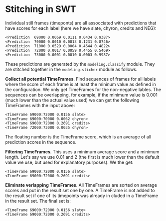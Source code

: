 # Stitching in SWT


Individual still frames (timeponts) are all assocciated with predictions that have scores for each label (here we have slate, chyron, credits and NEG):

```
<Prediction  69000 0.0069 0.0111 0.0434 0.9387>
<Prediction  70000 0.0010 0.0013 0.1231 0.8746>
<Prediction  71000 0.0529 0.0004 0.4644 0.4822>
<Prediction  72000 0.0017 0.0059 0.4455 0.5469>
<Prediction  73000 0.0001 0.0010 0.0003 0.9987>
```

These predictions are generated by the `modeling.classify` module. They are stitched together in the `modeling.sticher` module as follows.

**Collect all potential TimeFrames**. Find sequences of frames for all labels where the score of each frame is at least the mininum value as defined in the configuration. We only get TimeFrames for the non-negative lables. The sequences can be overlapping, for example, if the minimum value is 0.001 (much lower than the actual value used) we can get the following TimeFrames with the input above:

```
<TimeFrame 69000:72000 0.0156 slate>
<TimeFrame 69000:70000 0.0062 chyron>
<TimeFrame 69000:72000 0.2691 credits>
<TimeFrame 72000:73000 0.0035 chyron>
```

The floating number is the TimeFrame score, which is an average of all prediction scores in the sequence.

**Filtering TimeFrames**. This uses a minimum average score and a minimum length. Let's say we use 0.01 and 2 (the first is much lower than the default value we use, but used for explanatory purposes). We the get:

```
<TimeFrame 69000:72000 0.0156 slate>
<TimeFrame 69000:72000 0.2691 credits>
```

**Eliminate verlapping TimeFrames**. All TimeFrames are sorted on average scores and put in the result set one by one. A TimeFrame is not added to the result set if one of its timepoints was already in cluded in a TimeFrame in the result set. The final set is:

```
<TimeFrame 69000:72000 0.0156 slate>
<TimeFrame 69000:72000 0.2691 credits>
```
